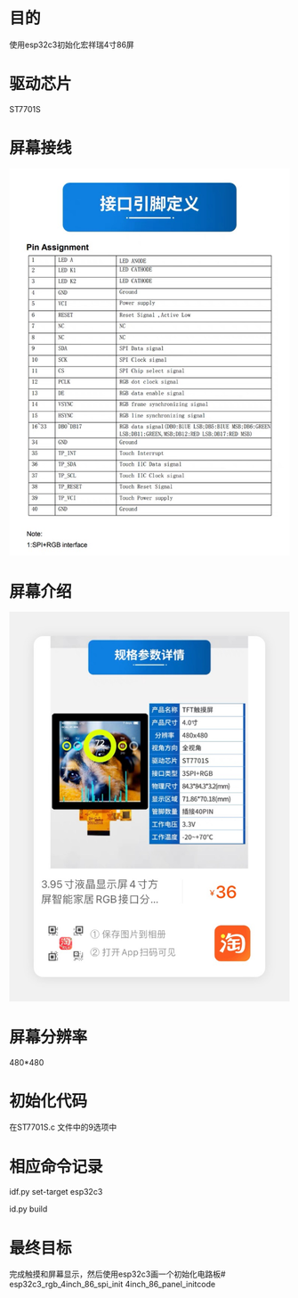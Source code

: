 # 目的
使用esp32c3初始化宏祥瑞4寸86屏

# 驱动芯片
ST7701S

# 屏幕接线
![alt text](image/4inch_pin.jpg)
# 屏幕介绍
![alt text](image/屏幕介绍.jpg)
# 屏幕分辨率

480*480

# 初始化代码
在ST7701S.c 文件中的9选项中

# 相应命令记录

idf.py set-target esp32c3

id.py build

# 最终目标
完成触摸和屏幕显示，然后使用esp32c3画一个初始化电路板# esp32c3_rgb_4inch_86_spi_init
4inch_86_panel_initcode
